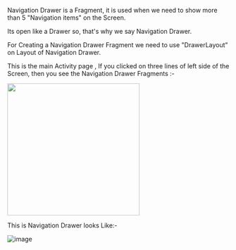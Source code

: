 Navigation Drawer is a Fragment, it is used when we need to show more than 5 "Navigation items"
on the Screen.

Its open like a Drawer so, that's why we say Navigation Drawer.

For Creating a Navigation Drawer Fragment we need to use "DrawerLayout" on Layout of Navigation Drawer.

This is the main Activity page , If you clicked on three lines of left side of the Screen, then you see
the Navigation Drawer Fragments :- 

<img width="300" src="[https://github.com/V1vek1/Navigation-Drawer-App-Day-29/assets/110842798/d055a017-03b8-4d13-b9dc-d681218263bd]">


This is Navigation Drawer looks Like:-

![image](https://github.com/V1vek1/Navigation-Drawer-App-Day-29/assets/110842798/5aef1574-2369-4a1f-b5d2-0ff4c9a21fcf)
